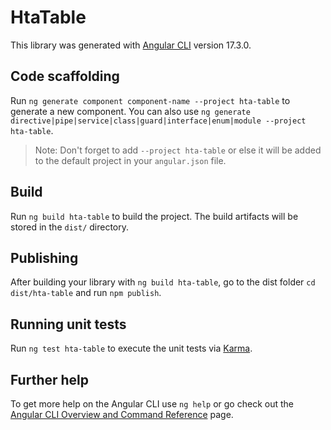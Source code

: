 # HtaTable

This library was generated with [Angular CLI](https://github.com/angular/angular-cli) version 17.3.0.

## Code scaffolding

Run `ng generate component component-name --project hta-table` to generate a new component. You can also use `ng generate directive|pipe|service|class|guard|interface|enum|module --project hta-table`.
> Note: Don't forget to add `--project hta-table` or else it will be added to the default project in your `angular.json` file. 

## Build

Run `ng build hta-table` to build the project. The build artifacts will be stored in the `dist/` directory.

## Publishing

After building your library with `ng build hta-table`, go to the dist folder `cd dist/hta-table` and run `npm publish`.

## Running unit tests

Run `ng test hta-table` to execute the unit tests via [Karma](https://karma-runner.github.io).

## Further help

To get more help on the Angular CLI use `ng help` or go check out the [Angular CLI Overview and Command Reference](https://angular.io/cli) page.
